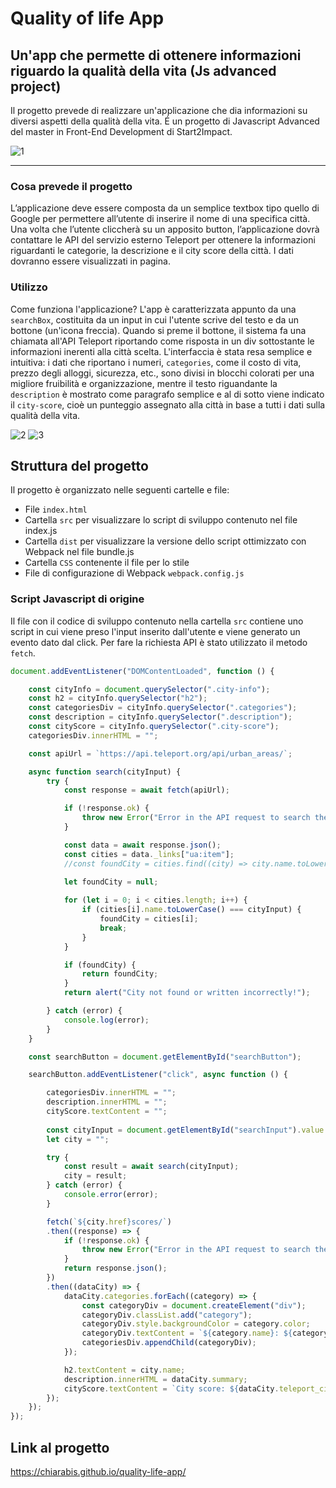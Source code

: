 # Quality of life App
## Un'app che permette di ottenere informazioni riguardo la qualità della vita (Js advanced project)
Il progetto prevede di realizzare un'applicazione che dia informazioni su diversi aspetti della qualità della vita. É un progetto di Javascript Advanced del master in Front-End Development di Start2Impact.

![1](https://github.com/chiarabis/quality-life-app/assets/124071052/babc9c09-045e-4fc9-9adb-394e8bfae197)


***
### Cosa prevede il progetto
L’applicazione deve essere composta da un semplice textbox tipo quello di Google per permettere all’utente di inserire il nome di una specifica città. Una volta che l’utente cliccherà su un apposito button, l’applicazione dovrà contattare le API del servizio esterno Teleport per ottenere la informazioni riguardanti le categorie, la descrizione e il city score della città. I dati dovranno essere visualizzati in pagina.

### Utilizzo
Come funziona l'applicazione?
L'app è caratterizzata appunto da una ```searchBox```, costituita da un input in cui l'utente scrive del testo e da un bottone (un'icona freccia). Quando si preme il bottone, il sistema fa una chiamata all'API Teleport riportando come risposta in un div sottostante le informazioni inerenti alla città scelta. L'interfaccia è stata resa semplice e intuitiva: i dati che riportano i numeri, ```categories```, come il costo di vita, prezzo degli alloggi, sicurezza, etc., sono divisi in blocchi colorati per una migliore fruibilità e organizzazione, mentre il testo riguandante la ```description``` è mostrato come paragrafo semplice e al di sotto viene indicato il ```city-score```, cioè un punteggio assegnato alla città in base a tutti i dati sulla qualità della vita.

![2](https://github.com/chiarabis/quality-life-app/assets/124071052/96d35d82-8090-41ed-91b2-cb471498a4bf)
![3](https://github.com/chiarabis/quality-life-app/assets/124071052/19ca06b9-d989-429e-9ff1-15e625040c8a)


## Struttura del progetto
Il progetto è organizzato nelle seguenti cartelle e file:
- File ```index.html```
- Cartella ```src``` per visualizzare lo script di sviluppo contenuto nel file index.js
- Cartella ```dist``` per visualizzare la versione dello script ottimizzato con Webpack nel file bundle.js 
- Cartella ```CSS``` contenente il file per lo stile
- File di configurazione di Webpack ```webpack.config.js```

### Script Javascript di origine 
Il file con il codice di sviluppo contenuto nella cartella ```src``` contiene uno script in cui viene preso l'input inserito dall'utente e viene generato un evento dato dal click. Per fare la richiesta API è stato utilizzato il metodo ```fetch```.

```javascript
document.addEventListener("DOMContentLoaded", function () {

    const cityInfo = document.querySelector(".city-info");
    const h2 = cityInfo.querySelector("h2");
    const categoriesDiv = cityInfo.querySelector(".categories");
    const description = cityInfo.querySelector(".description");
    const cityScore = cityInfo.querySelector(".city-score");
    categoriesDiv.innerHTML = "";

    const apiUrl = `https://api.teleport.org/api/urban_areas/`;

    async function search(cityInput) {
        try {
            const response = await fetch(apiUrl);

            if (!response.ok) {
                throw new Error("Error in the API request to search the cities");
            }

            const data = await response.json();
            const cities = data._links["ua:item"];
            //const foundCity = cities.find((city) => city.name.toLowerCase() === cityInput);
            
            let foundCity = null;

            for (let i = 0; i < cities.length; i++) {
                if (cities[i].name.toLowerCase() === cityInput) {
                    foundCity = cities[i];
                    break;
                }
            }

            if (foundCity) {
                return foundCity;
            }
            return alert("City not found or written incorrectly!");

        } catch (error) {
            console.log(error);
        }
    }

    const searchButton = document.getElementById("searchButton");

    searchButton.addEventListener("click", async function () {

        categoriesDiv.innerHTML = "";
        description.innerHTML = "";
        cityScore.textContent = "";
        
        const cityInput = document.getElementById("searchInput").value.toLowerCase();
        let city = "";

        try {
            const result = await search(cityInput);
            city = result;
        } catch (error) {
            console.error(error);
        }

        fetch(`${city.href}scores/`)
        .then((response) => {
            if (!response.ok) {
                throw new Error("Error in the API request to search the scores");
            }
            return response.json();
        })
        .then((dataCity) => {
            dataCity.categories.forEach((category) => {
                const categoryDiv = document.createElement("div");
                categoryDiv.classList.add("category");
                categoryDiv.style.backgroundColor = category.color;
                categoryDiv.textContent = `${category.name}: ${category.score_out_of_10}`;
                categoriesDiv.appendChild(categoryDiv);
            });

            h2.textContent = city.name;
            description.innerHTML = dataCity.summary;
            cityScore.textContent = `City score: ${dataCity.teleport_city_score.toFixed(2)}`;
        });
    });
});
```

## Link al progetto
https://chiarabis.github.io/quality-life-app/
